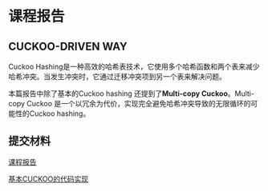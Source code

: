 # 课程报告

## CUCKOO-DRIVEN WAY

Cuckoo Hashing是一种高效的哈希表技术，它使用多个哈希函数和两个表来减少哈希冲突。当发生冲突时，它通过迁移冲突项到另一个表来解决问题。

本篇报告中除了基本的Cuckoo hashing 还提到了**Multi-copy Cuckoo**。Multi-copy Cuckoo 是一个以冗余为代价，实现完全避免哈希冲突导致的无限循环的可能性的Cuckoo hashing。

## 提交材料

[课程报告](CS2108_I202120037.pdf)

[基本CUCKOO的代码实现](code1)

